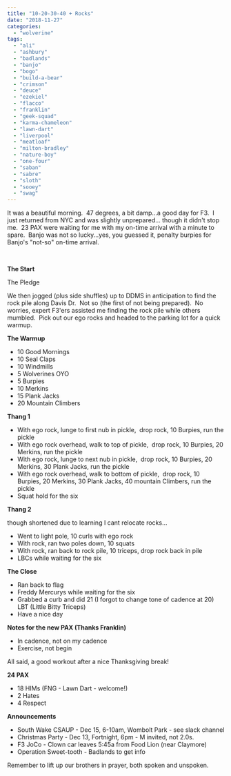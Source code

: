 ```yaml
---
title: "10-20-30-40 + Rocks"
date: "2018-11-27"
categories: 
  - "wolverine"
tags: 
  - "ali"
  - "ashbury"
  - "badlands"
  - "banjo"
  - "bogo"
  - "build-a-bear"
  - "crimson"
  - "deuce"
  - "ezekiel"
  - "flacco"
  - "franklin"
  - "geek-squad"
  - "karma-chameleon"
  - "lawn-dart"
  - "liverpool"
  - "meatloaf"
  - "milton-bradley"
  - "nature-boy"
  - "one-four"
  - "saban"
  - "sabre"
  - "sloth"
  - "sooey"
  - "swag"
---
```


It was a beautiful morning.  47 degrees, a bit damp...a good day for F3.  I just returned from NYC and was slightly unprepared... though it didn't stop me.  23 PAX were waiting for me with my on-time arrival with a minute to spare.  Banjo was not so lucky...yes, you guessed it, penalty burpies for Banjo's "not-so" on-time arrival.

 

**The Start**

The Pledge

We then jogged (plus side shuffles) up to DDMS in anticipation to find the rock pile along Davis Dr.  Not so (the first of not being prepared).  No worries, expert F3'ers assisted me finding the rock pile while others mumbled.  Pick out our ego rocks and headed to the parking lot for a quick warmup.

**The Warmup**

- 10 Good Mornings
- 10 Seal Claps
- 10 Windmills
- 5 Wolverines OYO
- 5 Burpies
- 10 Merkins
- 15 Plank Jacks
- 20 Mountain Climbers

**Thang 1**

- With ego rock, lunge to first nub in pickle,  drop rock, 10 Burpies, run the pickle
- With ego rock overhead, walk to top of pickle,  drop rock, 10 Burpies, 20 Merkins, run the pickle
- With ego rock, lunge to next nub in pickle,  drop rock, 10 Burpies, 20 Merkins, 30 Plank Jacks, run the pickle
- With ego rock overhead, walk to bottom of pickle,  drop rock, 10 Burpies, 20 Merkins, 30 Plank Jacks, 40 mountain Climbers, run the pickle
- Squat hold for the six

**Thang 2**

though shortened due to learning I cant relocate rocks...

- Went to light pole, 10 curls with ego rock
- With rock, ran two poles down, 10 squats
- With rock, ran back to rock pile, 10 triceps, drop rock back in pile
- LBCs while waiting for the six

**The Close**

- Ran back to flag
- Freddy Mercurys while waiting for the six
- Grabbed a curb and did 21 (I forgot to change tone of cadence at 20) LBT (Little Bitty Triceps)
- Have a nice day

**Notes for the new PAX (Thanks Franklin)**

- In cadence, not on my cadence
- Exercise, not begin

All said, a good workout after a nice Thanksgiving break!

**24 PAX**

- 18 HIMs (FNG - Lawn Dart - welcome!)
- 2 Hates
- 4 Respect

**Announcements**

- South Wake CSAUP - Dec 15, 6-10am, Wombolt Park - see slack channel
- Christmas Party - Dec 13, Fortnight, 6pm - M invited, not 2.0s.
- F3 JoCo - Clown car leaves 5:45a from Food Lion (near Claymore)
- Operation Sweet-tooth - Badlands to get info

Remember to lift up our brothers in prayer, both spoken and unspoken.
